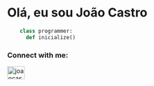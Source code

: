 # Olá, eu sou João Castro 


```python
    class programmer:
      def inicialize()
```

<p align="left">
    <h3 align="left">Connect with me:</h3>
<a href="https://linkedin.com/in/joaocastro125" target="_blank"><img align="center" src="https://github.com/marcodotcastro/marcodotcastro/blob/master/linkedin.png?raw=true" alt="joaocastro" height="30" width="40" /></a>   
   
